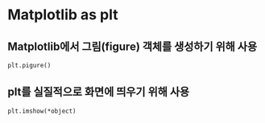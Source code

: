 # Matplotlib as plt

## Matplotlib에서 그림(figure) 객체를 생성하기 위해 사용
```
plt.pigure()
```


## plt를 실질적으로 화면에 띄우기 위해 사용
```
plt.imshow(*object)
```